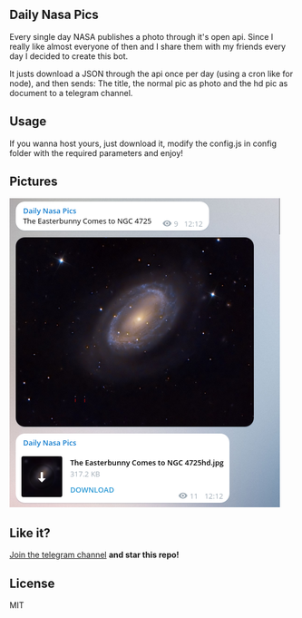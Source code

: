 ## Daily Nasa Pics

Every single day NASA publishes a photo through it's open api. 
Since I really like almost everyone of then and I share them with my friends every day 
I decided to create this bot.

It justs download a JSON through the api once per day (using a cron like for node), and
then sends: The title, the normal pic as photo and the hd pic as document to a telegram channel.


## Usage

If you wanna host yours, just download it, modify the config.js in config folder with
the required parameters and enjoy!


## Pictures

![Live bot](imgs/live.png)

## Like it?

[Join the telegram channel](https://telegram.me/dailynasapics) **and star this repo!**

## License 

MIT
